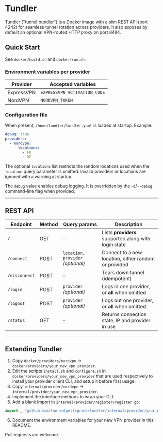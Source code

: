 # Tundler

Tundler ("tunnel bundler") is a Docker image with a slim REST API (port 4242) for seamless tunnel rotation across 
providers. It also exposes by default an optional VPN-routed HTTP proxy on port 8484.

## Quick Start

See `docker/build.sh` and `docker/run.sh`.

### Environment variables per provider

| Provider   | Accepted variables           |
|------------|------------------------------|
| ExpressVPN | `EXPRESSVPN_ACTIVATION_CODE` |
| NordVPN    | `NORDVPN_TOKEN`              |

### Configuration file

When present, `/home/tundler/tundler.yaml` is loaded at startup. Example:

```yaml
debug: true
providers:
  - nordvpn:
      locations:
        - FR
        - DE
```

The optional `locations` list restricts the random locations used when the
`location` query parameter is omitted. Invalid providers or locations are
ignored with a warning at startup.

The `debug` value enables debug logging. It is overridden by the `-d`/`--debug`
command-line flag when provided.

---

## REST API

| Endpoint      | Method | Query params                      | Description                                         |
|---------------|--------|-----------------------------------|-----------------------------------------------------|
| `/`           | GET    | –                                 | Lists **providers** supported along with login state |
| `/connect`    | POST   | `location, provider` *(optional)* | Connect to a new location, either random or provided |
| `/disconnect` | POST   | –                                 | Tears down tunnel (idempotent)                      |
| `/login`      | POST   | `provider` *(optional)*           | Logs in one provider, or **all** when omitted       |
| `/logout`     | POST   | `provider` *(optional)*           | Logs out one provider, or **all** when omitted      |
| `/status`     | GET    | –                                 | Returns connection state, IP and provider in use    |

---

## Extending Tundler

1. Copy `docker/providers/nordvpn` → `docker/providers/your_new_vpn_provider`.
2. Edit the scripts `install.sh` and `configure.sh` in `docker/providers/your_new_vpn_provider` that are used respectively to install your provider client CLI, and setup it before first usage.
3. Copy `internal/provider/nordvpn` → `internal/provider/your_new_vpn_provider`.
4. Implement the interface methods to wrap your CLI.
5. Add a blank import in `internal/provider/register/register.go`:

```go
import _ "github.com/laurentpellegrino/tundler/internal/provider/your_new_vpn_provider"
```

6. Document the environment variables for your new VPN provider in this README.

Pull requests are welcome.